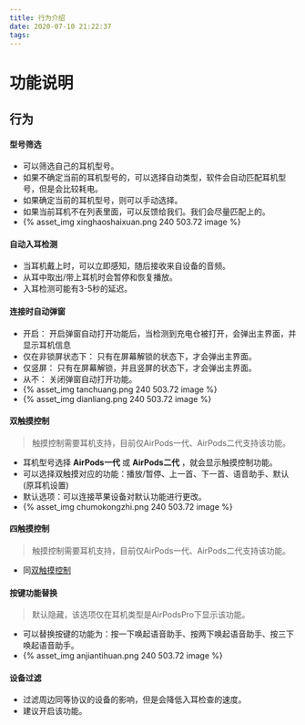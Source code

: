 ```yaml
---
title: 行为介绍
date: 2020-07-10 21:22:37
tags:
---
```

# 功能说明

## 行为
#### 型号筛选
* 可以筛选自己的耳机型号。
* 如果不确定当前的耳机型号的，可以选择自动类型，软件会自动匹配耳机型号，但是会比较耗电。
* 如果确定当前的耳机型号，则可以手动选择。
* 如果当前耳机不在列表里面，可以反馈给我们。我们会尽量匹配上的。 
* {% asset_img xinghaoshaixuan.png 240 503.72 image %}

#### 自动入耳检测
* 当耳机戴上时，可以立即感知，随后接收来自设备的音频。
* 从耳中取出/带上耳机时会暂停和恢复播放。
* 入耳检测可能有3-5秒的延迟。

#### 连接时自动弹窗
* 开启： 开启弹窗自动打开功能后，当检测到充电仓被打开，会弹出主界面，并显示耳机信息
* 仅在非锁屏状态下： 只有在屏幕解锁的状态下，才会弹出主界面。
* 仅竖屏： 只有在屏幕解锁，并且竖屏的状态下，才会弹出主界面。
* 从不： 关闭弹窗自动打开功能。
* {% asset_img tanchuang.png 240 503.72 image %}
* {% asset_img dianliang.png 240 503.72 image %}

#### 双触摸控制
> 触摸控制需要耳机支持，目前仅AirPods一代、AirPods二代支持该功能。
* 耳机型号选择 **AirPods一代** 或 **AirPods二代** ，就会显示触摸控制功能。
* 可以选择双触摸对应的功能：播放/暂停、上一首、下一首、语音助手、默认(原耳机设置)
* 默认选项：可以连接苹果设备对默认功能进行更改。
* {% asset_img chumokongzhi.png 240 503.72 image %}

#### 四触摸控制
> 触摸控制需要耳机支持，目前仅AirPods一代、AirPods二代支持该功能。
* 同[双触摸控制](#双触摸控制)

#### 按键功能替换 
> 默认隐藏，该选项仅在耳机类型是AirPodsPro下显示该功能。
* 可以替换按键的功能为：按一下唤起语音助手、按两下唤起语音助手、按三下唤起语音助手。
* {% asset_img anjiantihuan.png 240 503.72 image %}

#### 设备过滤
* 过滤周边同等协议的设备的影响，但是会降低入耳检查的速度。
* 建议开启该功能。
